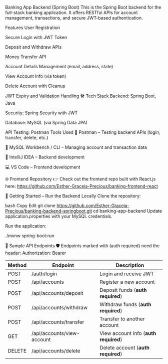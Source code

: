 Banking App Backend (Spring Boot)
This is the Spring Boot backend for the full-stack banking application. It offers RESTful APIs for account management, transactions, and secure JWT-based authentication.

Features
User Registration

Secure Login with JWT Token

Deposit and Withdraw APIs

Money Transfer API

Account Details Management (email, address, state)

View Account Info (via token)

Delete Account with Cleanup

JWT Expiry and Validation Handling
🛠️ Tech Stack
Backend: Spring Boot, Java

Security: Spring Security with JWT

Database: MySQL (via Spring Data JPA)

API Testing: Postman
Tools Used
🧪 Postman – Testing backend APIs (login, transfer, delete, etc.)

💾 MySQL Workbench / CLI – Managing account and transaction data

🧠 IntelliJ IDEA – Backend development

💻 VS Code – Frontend development

🌐 Frontend Repository
👉 Check out the frontend repo built with React.js here:
https://github.com/Esther-Graceia-Precious/banking-frontend-react

🚀 Getting Started – Run the Backend Locally
Clone the repository:

bash
Copy
Edit
git clone https://github.com/Esther-Graceia-Precious/banking-backend-springboot.git
cd banking-app-backend
Update application.properties with your MySQL credentials.

Run the application:

./mvnw spring-boot:run


🔗 Sample API Endpoints
🛡️ Endpoints marked with (auth required) need the header:
Authorization: Bearer <JWT token>

| Method | Endpoint                        | Description                           |
|--------|---------------------------------|---------------------------------------|
| POST   | /auth/login                     | Login and receive JWT                 |
| POST   | /api/accounts                   | Register a new account                |
| POST   | /api/accounts/deposit           | Deposit funds (**auth required**)     |
| POST   | /api/accounts/withdraw          | Withdraw funds (**auth required**)    |
| POST   | /api/accounts/transfer          | Transfer to another account           |
| GET    | /api/accounts/view-account      | View account info (**auth required**) |
| DELETE | /api/accounts/delete            | Delete account (**auth required**)    |

